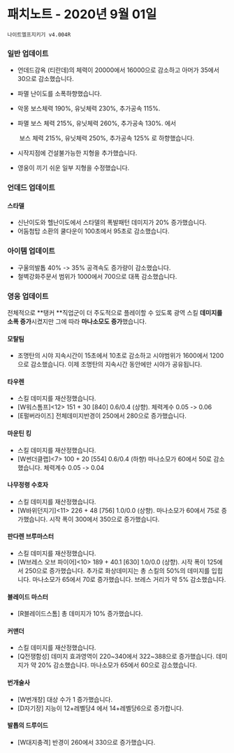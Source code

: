# 패치노트 - 2020년 9월 01일

```
나이트엘프지키기 v4.004R
```


### 일반 업데이트

- 언데드감옥 (티란데)의 체력이 20000에서 16000으로 감소하고 아머가 35에서 30으로 감소했습니다.

- 파멸 난이도를 소폭하향했습니다.

- 악몽 보스체력 190%, 유닛체력 230%, 추가공속 115%.

- 파멸 보스 체력 215%, 유닛체력 260%, 추가공속 130%. 에서

  ​		보스 체력 215%, 유닛체력 250%, 추가공속 125% 로 하향했습니다.
  
- 시작지점에 건설불가능한 지형을 추가했습니다.

- 영웅이 끼기 쉬운 일부 지형을 수정했습니다.


### 언데드 업데이트

#### 스타델
- 신난이도와 헬난이도에서 스타델의 폭발패턴 데미지가 20% 증가했습니다.
- 어둠첨탑 소환의 쿨다운이 100초에서 95초로 감소했습니다.

### 아이템 업데이트
- 구울의발톱 40% -> 35% 공격속도 증가량이 감소했습니다.
- 철벽강화주문서 범위가 1000에서 700으로 대폭 감소했습니다.


### 영웅 업데이트

전체적으로 **탱커 **직업군이 더 주도적으로 플레이할 수 있도록 광역 스킬 **데미지를 소폭 증가**시켰지만 그에 따라 **마나소모도 증가**했습니다.

#### 모탈팀
- 조명탄의 시야 지속시간이 15초에서 10초로 감소하고 시야범위가 1600에서 1200으로 감소했습니다. 이제 조명탄의 지속시간 동안에만 시야가 공유됩니다.
#### 타우렌
- 스킬 데미지를 재산정했습니다.
- [W워스톰프]<12> 151 + 30 [840] 0.6/0.4 (상향). 체력계수 0.05 -> 0.06
- [E펄버라이즈] 전체데미지반경이 250에서 280으로 증가했습니다.
#### 마운틴 킹
- 스킬 데미지를 재산정했습니다.
- [W썬더클랩]<7> 100 + 20 [554] 0.6/0.4 (하향) 마나소모가 60에서 50로 감소했습니다. 체력계수 0.05 -> 0.04

#### 나무정령 수호자
- 스킬 데미지를 재산정했습니다.
- [W바위던지기]<11> 226 + 48 [756] 1.0/0.0 (상향). 마나소모가 60에서 75로 증가했습니다. 시작 폭이 300에서 350으로 증가했습니다.
#### 판다렌 브루마스터
- 스킬 데미지를 재산정했습니다.
- [W브레스 오브 파이어]<10> 189 + 40.1 [630] 1.0/0.0 (상향). 시작 폭이 125에서 250으로 증가했습니다. 추가로 화상데미지는 총 스킬의 50%의 데미지를 입힙니다. 마나소모가 65에서 70로 증가했습니다. 브레스 거리가 약 5% 감소했습니다.
#### 블레이드 마스터
- [R블레이드스톰] 총 데미지가 10% 증가했습니다.

#### 커맨더
- 스킬 데미지를 재산정했습니다.
- [Q전쟁함성] 데미지 효과영역이 220~340에서 322~388으로 증가했습니다. 데미지가 약 20% 감소했습니다. 마나소모가 65에서 60으로 감소했습니다.
#### 번개술사
- [W번개창] 대상 수가 1 증가했습니다.
- [D자기장] 지능이 12+레벨당4 에서 14+레벨당6으로 증가합니다.
#### 발톱의 드루이드
- [W대지충격] 반경이 260에서 330으로 증가했습니다.

